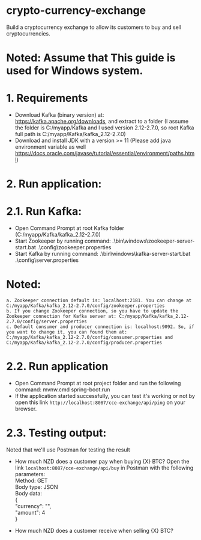 # crypto-currency-exchange
Build a cryptocurrency exchange to allow its customers to buy and sell cryptocurrencies.

# Noted: Assume that This guide is used for Windows system.
# 1. Requirements
  * Download Kafka (binary version) at: https://kafka.apache.org/downloads, and extract to a folder (I assume the folder is C:/myapp/Kafka and I used version 2.12-2.7.0, so root Kafka full path is C:/myapp/Kafka/kafka_2.12-2.7.0)
  * Download and install JDK with a version >= 11 (Please add java environment variable as well https://docs.oracle.com/javase/tutorial/essential/environment/paths.html)

# 2. Run application:
  # 2.1. Run Kafka:
   * Open Command Prompt at root Kafka folder (C:/myapp/Kafka/kafka_2.12-2.7.0)
   * Start Zookeeper by running command: .\bin\windows\zookeeper-server-start.bat .\config\zookeeper.properties
   * Start Kafka by running command: .\bin\windows\kafka-server-start.bat .\config\server.properties
   
   # Noted: 
    a. Zookeeper connection default is: localhost:2181. You can change at C:/myapp/Kafka/kafka_2.12-2.7.0/config/zookeeper.properties
    b. If you change Zookeeper connection, so you have to update the Zookeeper connection for Kafka server at: C:/myapp/Kafka/kafka_2.12-2.7.0/config/server.properties
    c. Default consumer and producer connection is: localhost:9092. So, if you want to change it, you can found them at: C:/myapp/Kafka/kafka_2.12-2.7.0/config/consumer.properties and C:/myapp/Kafka/kafka_2.12-2.7.0/config/producer.properties
     
  # 2.2. Run application
  * Open Command Prompt at root project folder and run the following command:
    mvnw.cmd spring-boot:run
  * If the application started successfully, you can test it's working or not by 
    open this link `http://localhost:8087/cce-exchange/api/ping` on your browser.
    
  # 2.3. Testing output:
  Noted that we'll use Postman for testing the result
  * How much NZD does a customer pay when buying {X} BTC?
    Open the link `localhost:8087/cce-exchange/api/buy` in Postman with the following parameters: <br />
    Method: GET <br />
    Body type: JSON <br />
    Body data: <br />
    { <br />
        "currency": "", <br />
        "amount": 4 <br />
    }<br />
    
  * How much NZD does a customer receive when selling {X} BTC?
